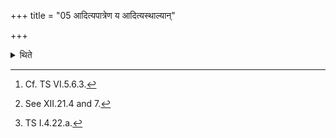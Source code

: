 +++
title = "05 आदित्यपात्रेण य आदित्यस्थाल्यान्"

+++

<details><summary>थिते</summary>

5. (The Adhvaryu) takes the Soma[^1] by means of the Āditya cup out of the remnants (which have been collected in the Āditya (-pot)[^2] (after the offerings) to the dual divinities, with kadācana starĪrasi...[^3]  

[^1]: Cf. TS VI.5.6.3.  

[^2]: See XII.21.4 and 7.  

[^3]: TS I.4.22.a.  
</details>

